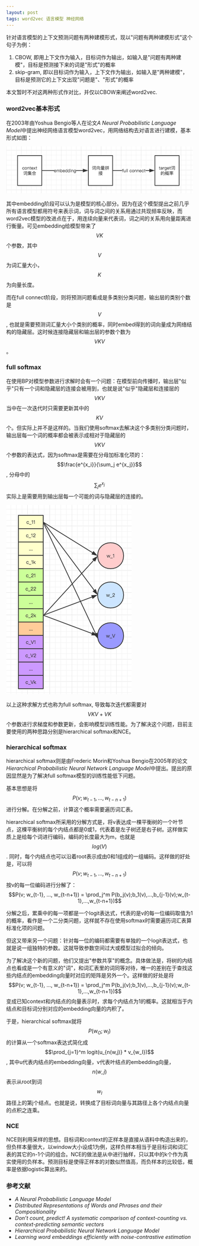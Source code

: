 ```yaml
---
layout: post
tags: word2vec 语言模型 神经网络
---
```


针对语言模型的上下文预测问题有两种建模形式，现以"问题有两种建模形式"这个句子为例：

1. CBOW, 即用上下文作为输入，目标词作为输出，如输入是"问题有两种建模"，目标是预测接下来的词是"形式"的概率
2. skip-gram, 即以目标词作为输入，上下文作为输出，如输入是"两种建模"，目标是预测它的上下文出现"问题是"、"形式"的概率

本文暂时不对这两种形式作对比，并仅以CBOW来阐述word2vec. 

### **word2vec基本形式**
在2003年由Yoshua Bengio等人在论文*A Neural Probabilistic Language Model*中提出神经网络语言模型word2vec，用网络结构去对语言进行建模，基本形式如图：

![word2vec_1](/public/word2vec_1.png)

其中embedding阶段可以认为是模型的核心部分。因为在这个模型提出之前几乎所有语言模型都用符号来表示词，词与词之间的关系用通过共现频率反映，而word2vec模型的改进点在于，用连续向量来代表词，词之间的关系用向量距离进行衡量。可见embedding给模型带来了$$VK$$个参数，其中$$V$$为词汇量大小，$$K$$为向量长度。

而在full connect阶段，则将预测问题看成是多类别分类问题，输出层的类别个数是$$V$$, 也就是需要预测词汇量大小个类别的概率，同时embed得到的词向量成为网络结构的隐藏层。这时候连接隐藏层和输出层的参数个数为$$VKV$$。

### **full softmax**
在使用BP对模型参数进行求解时会有一个问题：在模型前向传播时，输出层"似乎"只有一个词和隐藏层的连接会被用到，也就是说"似乎"隐藏层和连接层的$$VKV$$当中在一次迭代时只需要更新其中的$$KV$$个。但实际上并不是这样的。当我们使用softmax去解决这个多类别分类问题时，输出层每一个词的概率都会被表示成相对于隐藏层的$$VKV$$个参数的表达式，因为softmax是需要在分母加标准化项的：$$\frac{e^{x_i}}{\sum_j e^{x_j}}$$, 分母中的$$\sum_j e^{x_j}$$实际上是需要用到输出层每一个可能的词与隐藏层的连接的。

![word2vec_2](/public/word2vec_2.png)

以上这种求解方式也称为full softmax, 导致每次迭代都需要对$$VKV+VK$$个参数进行求梯度和参数更新，会影响模型训练性能。为了解决这个问题，目前主要使用的两种思路分别是hierarchical softmax和NCE。

### **hierarchical softmax**
hierarchical softmax则是由Frederic Morin和Yoshua Bengio在2005年的论文*Hierarchical Probabilistic Neural Network Language Model*中提出。提出的原因显然是为了解决full softmax模型的训练性能低下问题。

基本思想是将$$P(v; w_{t-1}, ..., w_{t-n+1})$$进行分解。在分解之前，计算这个概率需要遍历词汇表。

hierarchical softmax所采用的分解方式是，将v表达成一棵平衡树的一个叶节点，这棵平衡树的每个内结点都是0或1，代表着是左子树还是右子树。这样做实质上是给每个词进行编码，编码的长度最大为m，也就是$$log(V)$$. 同时，每个内结点也可以沿着root表示成由0和1组成的一组编码。这样做的好处是，可以将$$P(v; w_{t-1}, ..., w_{t-n+1})$$按v的每一位编码进行分解了：$$P(v; w_{t-1}, ..., w_{t-n+1}) = \prod_j^m P(b_j(v);b_1(v),...,b_{j-1}(v);w_{t-1},...,w_{t-n+1})$$

分解之后，累乘中的每一项都是一个logit表达式，代表的是v的每一位编码取值为1的概率，看作是一个二分类问题，这样就不存在使用softmax时需要遍历词汇表算标准化项的问题。

但这又带来另一个问题：针对每一位的编码都需要有单独的一个logit表达式，也就是说一组独特的参数。这就导致参数空间过大或模型过拟合的倾向。

为了解决这个新的问题，他们又提出"参数共享"的概念。具体做法是，将树的内结点也看成是一个有意义的"词"，和词汇表里的词同等对待，唯一的差别在于查找这些内结点的embedding向量时对应的矩阵是另外一个。这样做的好处是将$$P(v; w_{t-1}, ..., w_{t-n+1}) = \prod_j^m P(b_j(v);b_1(v),...,b_{j-1}(v);w_{t-1},...,w_{t-n+1})$$变成已知context和内结点的向量表示时，求每个内结点为1的概率。这就相当于内结点和目标词分别对应的embedding向量的内积了。

于是，hierarchical softmax就将$$P(w_O;w_I)$$的计算从一个softmax表达式简化成$$\prod_{j=1}^m logit(u_{n(w,j)} * v_{w_I})$$, 其中u代表内结点的embedding向量，v代表叶结点的embedding向量，$$n(w,j)$$表示从root到词$$w_I$$路径上的第j个结点。也就是说，转换成了目标词向量与其路径上各个内结点向量的点积之连乘。

### **NCE**
NCE则利用采样的思想。目标词和context的正样本是直接从语料中构造出来的，但负样本量很大，以window大小设成1为例，这样负样本相当于是目标词和词汇表的其它的n-1个词的组合。NCE的做法是从中进行抽样，只以其中的k个作为真实使用的负样本。预测目标是使得正样本的对数似然值高，而负样本的比较低，概率是依据logistic算出来的。

### 参考文献

- *A Neural Probabilistic Language Model*
- *Distributed Representations of Words and Phrases and their Compositionality*
- *Don’t count, predict! A systematic comparison of context-counting vs. context-predicting semantic vectors*
- *Hierarchical Probabilistic Neural Network Language Model*
- *Learning word embeddings efficiently with noise-contrastive estimation*
